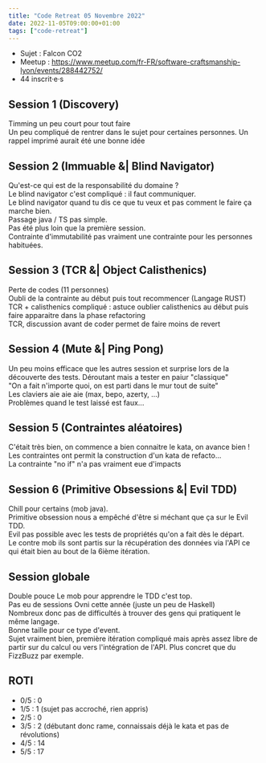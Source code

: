 ```yaml
---
title: "Code Retreat 05 Novembre 2022"
date: 2022-11-05T09:00:00+01:00
tags: ["code-retreat"]
---
```


- Sujet : Falcon CO2
- Meetup : https://www.meetup.com/fr-FR/software-craftsmanship-lyon/events/288442752/
- 44 inscrit·e·s

## Session 1 (Discovery)

Timming un peu court pour tout faire  
Un peu compliqué de rentrer dans le sujet pour certaines personnes. Un rappel imprimé aurait été une bonne idée  

## Session 2 (Immuable &| Blind Navigator)

Qu'est-ce qui est de la responsabilité du domaine ?  
Le blind navigator c'est compliqué : il faut communiquer.  
Le blind navigator quand tu dis ce que tu veux et pas comment le faire ça marche bien.  
Passage java / TS pas simple.  
Pas été plus loin que la première session.  
Contrainte d'immutabilité pas vraiment une contrainte pour les personnes habituées.  

## Session 3 (TCR &| Object Calisthenics)

Perte de codes (11 personnes)  
Oubli de la contrainte au début puis tout recommencer (Langage RUST)  
TCR + calisthenics compliqué : astuce oublier calisthenics au début puis faire apparaitre dans la phase refactoring  
TCR, discussion avant de coder permet de faire moins de revert  

## Session 4 (Mute &| Ping Pong)

Un peu moins efficace que les autres session et surprise lors de la découverte des tests. Déroutant mais a tester en paiur "classique"  
"On a fait n'importe quoi, on est parti dans le mur tout de suite"  
Les claviers aie aie aie (max, bepo, azerty, ...)  
Problèmes quand le test laissé est faux...  

## Session 5 (Contraintes aléatoires)

C'était très bien, on commence a bien connaitre le kata, on avance bien !  
Les contraintes ont permit la construction d'un kata de refacto...  
La contrainte "no if" n'a pas vraiment eue d'impacts  

## Session 6 (Primitive Obsessions &| Evil TDD)

Chill pour certains (mob java).  
Primitive obsession nous a empêché d'être si méchant que ça sur le Evil TDD.  
Evil pas possible avec les tests de propriétés qu'on a fait dès le départ.  
Le contre mob ils sont partis sur la récupération des données via l'API ce qui était bien au bout de la 6ième itération.  

## Session globale

Double pouce
Le mob pour apprendre le TDD c'est top.  
Pas eu de sessions Ovni cette année (juste un peu de Haskell)  
Nombreux donc pas de difficultés à trouver des gens qui pratiquent le même langage.  
Bonne taille pour ce type d'event.  
Sujet vraiment bien, première itération compliqué mais après assez libre de partir sur du calcul ou vers l'intégration de l'API. Plus concret que du FizzBuzz par exemple.  

## ROTI

- 0/5 : 0
- 1/5 : 1 (sujet pas accroché, rien appris)
- 2/5 : 0
- 3/5 : 2 (débutant donc rame, connaissais déjà le kata et pas de révolutions)
- 4/5 : 14
- 5/5 : 17
